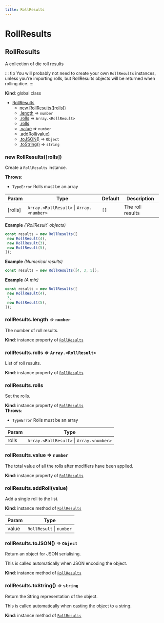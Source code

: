 ```yaml
---
title: RollResults
---
```


# RollResults

<a name="RollResults"></a>

## RollResults
A collection of die roll results

::: tip
You will probably not need to create your own `RollResults` instances, unless you're importing
rolls, but RollResults objects will be returned when rolling dice.
:::

**Kind**: global class  

* [RollResults](#RollResults)
    * [new RollResults([rolls])](#new_RollResults_new)
    * [.length](#RollResults+length) ⇒ <code>number</code>
    * [.rolls](#RollResults+rolls) ⇒ <code>Array.&lt;RollResult&gt;</code>
    * [.rolls](#RollResults+rolls)
    * [.value](#RollResults+value) ⇒ <code>number</code>
    * [.addRoll(value)](#RollResults+addRoll)
    * [.toJSON()](#RollResults+toJSON) ⇒ <code>Object</code>
    * [.toString()](#RollResults+toString) ⇒ <code>string</code>

<a name="new_RollResults_new"></a>

### new RollResults([rolls])
Create a `RollResults` instance.

**Throws**:

- <code>TypeError</code> Rolls must be an array


| Param | Type | Default | Description |
| --- | --- | --- | --- |
| [rolls] | <code>Array.&lt;RollResult&gt;</code> \| <code>Array.&lt;number&gt;</code> | <code>[]</code> | The roll results |

**Example** *(&#x60;RollResult&#x60; objects)*  
```js
const results = new RollResults([
 new RollResult(4),
 new RollResult(3),
 new RollResult(5),
]);
```
**Example** *(Numerical results)*  
```js
const results = new RollResults([4, 3, 5]);
```
**Example** *(A mix)*  
```js
const results = new RollResults([
 new RollResult(4),
 3,
 new RollResult(5),
]);
```
<a name="RollResults+length"></a>

### rollResults.length ⇒ <code>number</code>
The number of roll results.

**Kind**: instance property of [<code>RollResults</code>](#RollResults)  
<a name="RollResults+rolls"></a>

### rollResults.rolls ⇒ <code>Array.&lt;RollResult&gt;</code>
List of roll results.

**Kind**: instance property of [<code>RollResults</code>](#RollResults)  
<a name="RollResults+rolls"></a>

### rollResults.rolls
Set the rolls.

**Kind**: instance property of [<code>RollResults</code>](#RollResults)  
**Throws**:

- <code>TypeError</code> Rolls must be an array


| Param | Type |
| --- | --- |
| rolls | <code>Array.&lt;RollResult&gt;</code> \| <code>Array.&lt;number&gt;</code> | 

<a name="RollResults+value"></a>

### rollResults.value ⇒ <code>number</code>
The total value of all the rolls after modifiers have been applied.

**Kind**: instance property of [<code>RollResults</code>](#RollResults)  
<a name="RollResults+addRoll"></a>

### rollResults.addRoll(value)
Add a single roll to the list.

**Kind**: instance method of [<code>RollResults</code>](#RollResults)  

| Param | Type |
| --- | --- |
| value | <code>RollResult</code> \| <code>number</code> | 

<a name="RollResults+toJSON"></a>

### rollResults.toJSON() ⇒ <code>Object</code>
Return an object for JSON serialising.

This is called automatically when JSON encoding the object.

**Kind**: instance method of [<code>RollResults</code>](#RollResults)  
<a name="RollResults+toString"></a>

### rollResults.toString() ⇒ <code>string</code>
Return the String representation of the object.

This is called automatically when casting the object to a string.

**Kind**: instance method of [<code>RollResults</code>](#RollResults)  
